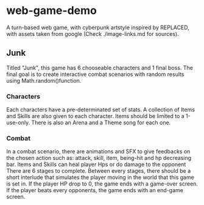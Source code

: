 # web-game-demo
A turn-based web game, with cyberpunk artstyle inspired by REPLACED, with assets taken from google (Check ./image-links.md for sources).

## Junk
Titled "Junk", this game has 6 chooseable characters and 1 final boss. The final goal is to create interactive combat scenarios with random results using Math.random()function. 
### Characters
Each characters have a pre-determinated set of stats.
A collection of Items and Skills are also given to each character. Items should be limited to a 1-use-only.
There is also an Arena and a Theme song for each one.
### Combat
In a combat scenario, there are animations and SFX to give feedbacks on the chosen action such as: attack, skill, item, being-hit and hp decreasing bar.
Items and Skills can heal player Hps or do damage to the opponent
There are 6 stages to complete. Between every stages, there should be a short interlude that simulates the player moving in the world that this game is set in.
If the player HP drop to 0, the game ends with a game-over screen.
If the player beats every opponents, the game ends with an end-game screen.